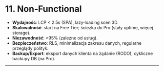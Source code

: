# 11. Non‑Functional

- **Wydajność**: LCP < 2.5s (SPA), lazy‑loading scen 3D.
- **Skalowalność**: start na Free Tier; ścieżka do Pro (stały uptime, więcej storage).
- **Niezawodność**: >95% (zależne od usług).
- **Bezpieczeństwo**: RLS, minimalizacja zakresu danych, regularne przeglądy polityk.
- **Backup/Export**: eksport danych klienta na żądanie (RODO), cykliczne backupy DB (na Pro).

---
